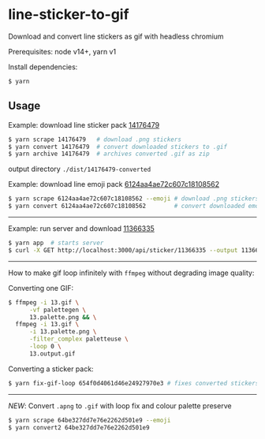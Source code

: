 # line-sticker-to-gif

Download and convert line stickers as gif with headless chromium

Prerequisites: node v14+, yarn v1

Install dependencies:

```sh
$ yarn
```

## Usage

Example: download line sticker pack [14176479](https://store.line.me/stickershop/product/14176479/en)

```sh
$ yarn scrape 14176479   # download .png stickers
$ yarn convert 14176479  # convert downloaded stickers to .gif
$ yarn archive 14176479  # archives converted .gif as zip
```

output directory `./dist/14176479-converted`

Example: download line emoji pack [6124aa4ae72c607c18108562](https://store.line.me/emojishop/product/6124aa4ae72c607c18108562/en)

```sh
$ yarn scrape 6124aa4ae72c607c18108562 --emoji # download .png stickers
$ yarn convert 6124aa4ae72c607c18108562        # convert downloaded emojis to .gif
```

---

Example: run server and download [11366335](https://store.line.me/stickershop/product/11366335/en)

```sh
$ yarn app  # starts server
$ curl -X GET http://localhost:3000/api/sticker/11366335 --output 11366335.zip
```

---

How to make gif loop infinitely with `ffmpeg` without degrading image quality:

Converting one GIF:

```sh
$ ffmpeg -i 13.gif \
      -vf palettegen \
      13.palette.png && \
  ffmpeg -i 13.gif \
      -i 13.palette.png \
      -filter_complex paletteuse \
      -loop 0 \
      13.output.gif
```

Converting a sticker pack:

```sh
$ yarn fix-gif-loop 654f0d4061d46e24927970e3 # fixes converted stickers in 654f0d4061d46e24927970e3-converted
```

---

*NEW*: Convert `.apng` to `.gif` with loop fix and colour palette preserve

```sh
$ yarn scrape 64be327dd7e76e2262d501e9 --emoji
$ yarn convert2 64be327dd7e76e2262d501e9
```
